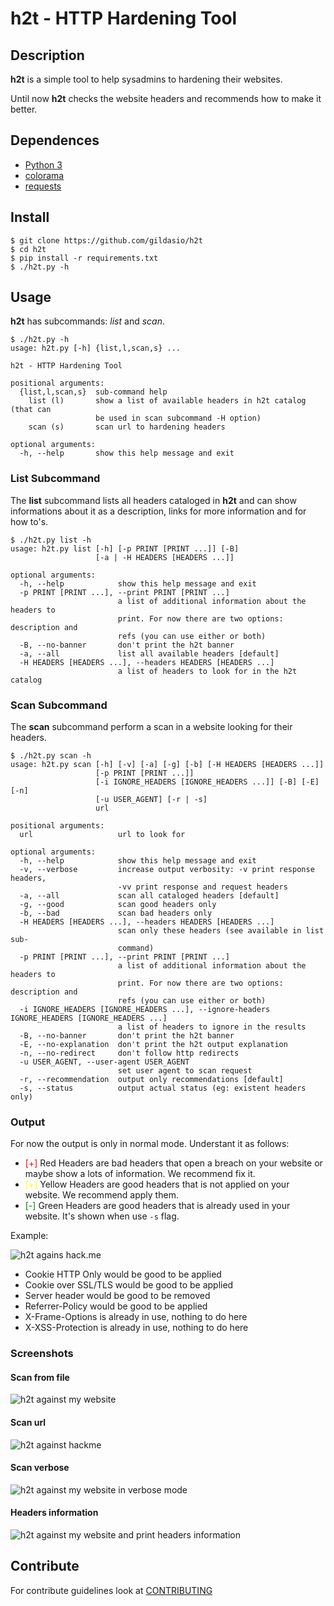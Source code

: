 # h2t - HTTP Hardening Tool

## Description

**h2t** is a simple tool to help sysadmins to hardening their websites.

Until now **h2t** checks the website headers and recommends how to make it better.

## Dependences

* [Python 3](https://www.python.org/download/releases/3.0/)
* [colorama](https://github.com/tartley/colorama)
* [requests](http://docs.python-requests.org/en/master/)

## Install

~~~
$ git clone https://github.com/gildasio/h2t
$ cd h2t
$ pip install -r requirements.txt
$ ./h2t.py -h
~~~

## Usage

**h2t** has subcommands: *list* and *scan*.

~~~
$ ./h2t.py -h
usage: h2t.py [-h] {list,l,scan,s} ...

h2t - HTTP Hardening Tool

positional arguments:
  {list,l,scan,s}  sub-command help
    list (l)       show a list of available headers in h2t catalog (that can
                   be used in scan subcommand -H option)
    scan (s)       scan url to hardening headers

optional arguments:
  -h, --help       show this help message and exit
~~~

### List Subcommand

The **list** subcommand lists all headers cataloged in **h2t** and can show informations about it as a description, links for more information and for how to's.

~~~
$ ./h2t.py list -h
usage: h2t.py list [-h] [-p PRINT [PRINT ...]] [-B]
                   [-a | -H HEADERS [HEADERS ...]]

optional arguments:
  -h, --help            show this help message and exit
  -p PRINT [PRINT ...], --print PRINT [PRINT ...]
                        a list of additional information about the headers to
                        print. For now there are two options: description and
                        refs (you can use either or both)
  -B, --no-banner       don't print the h2t banner
  -a, --all             list all available headers [default]
  -H HEADERS [HEADERS ...], --headers HEADERS [HEADERS ...]
                        a list of headers to look for in the h2t catalog
~~~

### Scan Subcommand

The **scan** subcommand perform a scan in a website looking for their headers.

~~~
$ ./h2t.py scan -h
usage: h2t.py scan [-h] [-v] [-a] [-g] [-b] [-H HEADERS [HEADERS ...]]
                   [-p PRINT [PRINT ...]]
                   [-i IGNORE_HEADERS [IGNORE_HEADERS ...]] [-B] [-E] [-n]
                   [-u USER_AGENT] [-r | -s]
                   url

positional arguments:
  url                   url to look for

optional arguments:
  -h, --help            show this help message and exit
  -v, --verbose         increase output verbosity: -v print response headers,
                        -vv print response and request headers
  -a, --all             scan all cataloged headers [default]
  -g, --good            scan good headers only
  -b, --bad             scan bad headers only
  -H HEADERS [HEADERS ...], --headers HEADERS [HEADERS ...]
                        scan only these headers (see available in list sub-
                        command)
  -p PRINT [PRINT ...], --print PRINT [PRINT ...]
                        a list of additional information about the headers to
                        print. For now there are two options: description and
                        refs (you can use either or both)
  -i IGNORE_HEADERS [IGNORE_HEADERS ...], --ignore-headers IGNORE_HEADERS [IGNORE_HEADERS ...]
                        a list of headers to ignore in the results
  -B, --no-banner       don't print the h2t banner
  -E, --no-explanation  don't print the h2t output explanation
  -n, --no-redirect     don't follow http redirects
  -u USER_AGENT, --user-agent USER_AGENT
                        set user agent to scan request
  -r, --recommendation  output only recommendations [default]
  -s, --status          output actual status (eg: existent headers only)
~~~

### Output

For now the output is only in normal mode. Understant it as follows:

* <span style="color: red;">[+]</span> Red Headers are bad headers that open a breach on your website or maybe show a lots of information. We recommend fix it.
* <span style="color: yellow;">[+]</span> Yellow Headers are good headers that is not applied on your website. We recommend apply them.
* <span style="color: green">[-]</span> Green Headers are good headers that is already used in your website. It's shown when use `-s` flag.

Example:

![h2t agains hack.me](docs/hackme.png)

* Cookie HTTP Only would be good to be applied
* Cookie over SSL/TLS would be good to be applied
* Server header would be good to be removed
* Referrer-Policy would be good to be applied
* X-Frame-Options is already in use, nothing to do here
* X-XSS-Protection is already in use, nothing to do here

### Screenshots

#### Scan from file

![h2t against my website](docs/gildasio.png)

#### Scan url

![h2t against hackme](docs/hackme.png)

#### Scan verbose

![h2t against my website in verbose mode](docs/gildasio_verbose.png)

#### Headers information

![h2t against my website and print headers information](docs/gildasio_header_info.png)

## Contribute

For contribute guidelines look at [CONTRIBUTING](CONTRIBUTING.md)
